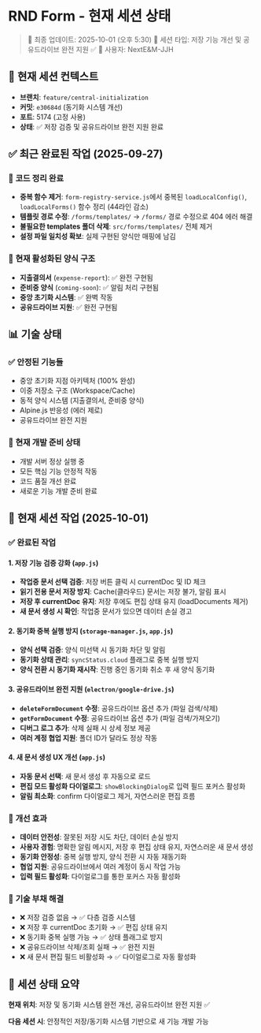# RND Form - 현재 세션 상태

> 📅 최종 업데이트: 2025-10-01 (오후 5:30)
> 🔄 세션 타입: 저장 기능 개선 및 공유드라이브 완전 지원 ✅
> 👥 사용자: NextE&M-JJH

## 🎯 현재 세션 컨텍스트
- **브랜치**: `feature/central-initialization`
- **커밋**: `e30684d` (동기화 시스템 개선)
- **포트**: 5174 (고정 사용)
- **상태**: ✅ 저장 검증 및 공유드라이브 완전 지원 완료

## ✅ **최근 완료된 작업 (2025-09-27)**

### 🧹 **코드 정리 완료**
- **중복 함수 제거**: `form-registry-service.js`에서 중복된 `loadLocalConfig()`, `loadLocalForms()` 함수 정리 (44라인 감소)
- **템플릿 경로 수정**: `/forms/templates/` → `/forms/` 경로 수정으로 404 에러 해결
- **불필요한 templates 폴더 삭제**: `src/forms/templates/` 전체 제거
- **설정 파일 일치성 확보**: 실제 구현된 양식만 매핑에 남김

### 🎯 **현재 활성화된 양식 구조**
- **지출결의서** (`expense-report`): ✅ 완전 구현됨
- **준비중 양식** (`coming-soon`): ✅ 알림 처리 구현됨
- **중앙 초기화 시스템**: ✅ 완벽 작동
- **공유드라이브 지원**: ✅ 완전 구현됨

## 📊 **기술 상태**

### ✅ **안정된 기능들**
- 중앙 초기화 지점 아키텍처 (100% 완성)
- 이중 저장소 구조 (Workspace/Cache)
- 동적 양식 시스템 (지출결의서, 준비중 양식)
- Alpine.js 반응성 (에러 제로)
- 공유드라이브 완전 지원

### 🔧 **현재 개발 준비 상태**
- 개발 서버 정상 실행 중
- 모든 핵심 기능 안정적 작동
- 코드 품질 개선 완료
- 새로운 기능 개발 준비 완료

## 📱 **현재 세션 작업 (2025-10-01)**

### ✅ **완료된 작업**

#### 1. **저장 기능 검증 강화** (`app.js`)
- **작업중 문서 선택 검증**: 저장 버튼 클릭 시 currentDoc 및 ID 체크
- **읽기 전용 문서 저장 방지**: Cache(클라우드) 문서는 저장 불가, 알림 표시
- **저장 후 currentDoc 유지**: 저장 후에도 편집 상태 유지 (loadDocuments 제거)
- **새 문서 생성 시 확인**: 작업중 문서가 있으면 데이터 손실 경고

#### 2. **동기화 중복 실행 방지** (`storage-manager.js`, `app.js`)
- **양식 선택 검증**: 양식 미선택 시 동기화 차단 및 알림
- **동기화 상태 관리**: `syncStatus.cloud` 플래그로 중복 실행 방지
- **양식 전환 시 동기화 재시작**: 진행 중인 동기화 취소 후 새 양식 동기화

#### 3. **공유드라이브 완전 지원** (`electron/google-drive.js`)
- **`deleteFormDocument` 수정**: 공유드라이브 옵션 추가 (파일 검색/삭제)
- **`getFormDocument` 수정**: 공유드라이브 옵션 추가 (파일 검색/가져오기)
- **디버그 로그 추가**: 삭제 실패 시 상세 정보 제공
- **여러 계정 협업 지원**: 폴더 ID가 달라도 정상 작동

#### 4. **새 문서 생성 UX 개선** (`app.js`)
- **자동 문서 선택**: 새 문서 생성 후 자동으로 로드
- **편집 모드 활성화 다이얼로그**: `showBlockingDialog`로 입력 필드 포커스 활성화
- **알림 최소화**: confirm 다이얼로그 제거, 자연스러운 편집 흐름

### 🎯 **개선 효과**
- **데이터 안전성**: 잘못된 저장 시도 차단, 데이터 손실 방지
- **사용자 경험**: 명확한 알림 메시지, 저장 후 편집 상태 유지, 자연스러운 새 문서 생성
- **동기화 안정성**: 중복 실행 방지, 양식 전환 시 자동 재동기화
- **협업 지원**: 공유드라이브에서 여러 계정이 동시 작업 가능
- **입력 필드 활성화**: 다이얼로그를 통한 포커스 자동 활성화

### 🔧 **기술 부채 해결**
- ❌ 저장 검증 없음 → ✅ 다층 검증 시스템
- ❌ 저장 후 currentDoc 초기화 → ✅ 편집 상태 유지
- ❌ 동기화 중복 실행 가능 → ✅ 상태 플래그로 방지
- ❌ 공유드라이브 삭제/조회 실패 → ✅ 완전 지원
- ❌ 새 문서 편집 필드 비활성화 → ✅ 다이얼로그로 자동 활성화

## 🎉 **세션 상태 요약**
**현재 위치**: 저장 및 동기화 시스템 완전 개선, 공유드라이브 완전 지원 ✅

**다음 세션 시**: 안정적인 저장/동기화 시스템 기반으로 새 기능 개발 가능
